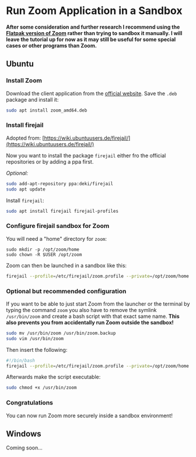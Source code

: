 # Run Zoom Application in a Sandbox

**After some consideration and further research I recommend using the [Flatpak version of Zoom](https://flathub.org/apps/details/us.zoom.Zoom) rather than trying to sandbox it manually. I will leave the tutorial up for now as it may still be useful for some special cases or other programs than Zoom.**

## Ubuntu
### Install Zoom
Download the client application from the [official website](https://zoom.us/download). Save the `.deb` package and install it:
```bash
sudo apt install zoom_amd64.deb
```
### Install firejail
Adopted from: [https://wiki.ubuntuusers.de/firejail/](https://wiki.ubuntuusers.de/firejail/)

Now you want to install the package `firejail` either fro the official repositories or by adding a ppa first.

*Optional:*
```bash
sudo add-apt-repository ppa:deki/firejail
sudo apt update
```
Install `firejail`:
```bash
sudo apt install firejail firejail-profiles
```

### Configure firejail sandbox for Zoom

You will need a "home" directory for `zoom`:
```
sudo mkdir -p /opt/zoom/home
sudo chown -R $USER /opt/zoom
```
Zoom can then be launched in a sandbox like this:
```bash
firejail --profile=/etc/firejail/zoom.profile --private=/opt/zoom/home /opt/zoom/ZoomLauncher
```

### Optional but recommended configuration
If you want to be able to just start Zoom from the launcher or the terminal by typing the command `zoom` you also have to remove the symlink `/usr/bin/zoom` and create a bash script with that exact same name. **This also prevents you from accidentally run Zoom outside the sandbox!**
```bash
sudo mv /usr/bin/zoom /usr/bin/zoom.backup
sudo vim /usr/bin/zoom
```
Then insert the following:
```bash
#!/bin/bash
firejail --profile=/etc/firejail/zoom.profile --private=/opt/zoom/home /opt/zoom/ZoomLauncher
```
Afterwards make the script executable:
```bash
sudo chmod +x /usr/bin/zoom
```
### Congratulations
You can now run Zoom more securely inside a sandbox environment!

## Windows
Coming soon...
